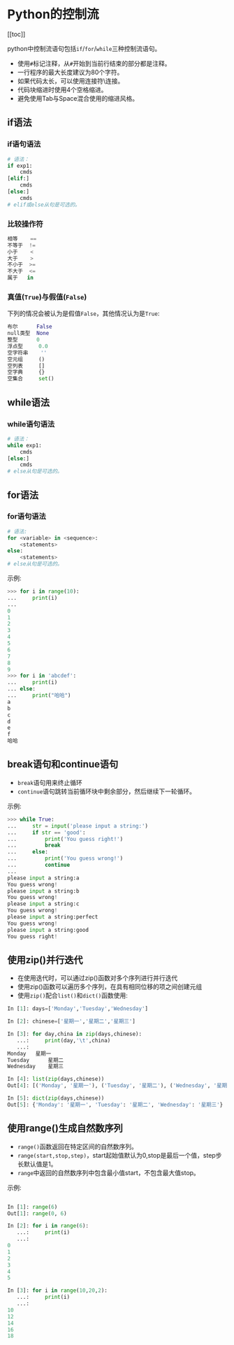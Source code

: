 # Python的控制流

[[toc]]



python中控制流语句包括`if`/`for`/`while`三种控制流语句。

- 使用`#`标记注释，从`#`开始到当前行结束的部分都是注释。
- 一行程序的最大长度建议为80个字符。
- 如果代码太长，可以使用连接符\连接。
- 代码块缩进时使用4个空格缩进。
- 避免使用Tab与Space混合使用的缩进风格。

## if语法


### if语句语法

```python
# 语法：
if exp1:
    cmds
[elif:]
    cmds
[else:]
    cmds
# elif或else从句是可选的。
```

### 比较操作符

```python
相等    ==
不等于  !=
小于    <
大于    >
不小于  >=
不大于  <=
属于   in
```
### 真值(`True`)与假值(`False`)

下列的情况会被认为是假值`False`，其他情况认为是`True`:

```python    
布尔      False
null类型  None
整型      0
浮点型     0.0
空字符串    ''
空元组     ()
空列表     []
空字典     {}
空集合     set()
```
    


## while语法


### while语句语法

```python
# 语法：
while exp1:
    cmds
[else:]
    cmds
# else从句是可选的。
```
    
## for语法


### for语句语法

```python
# 语法:
for <variable> in <sequence>:
    <statements>
else:
    <statements>
# else从句是可选的。
```   
    
示例:

```python
>>> for i in range(10):
...     print(i)
...
0
1
2
3
4
5
6
7
8
9
>>> for i in 'abcdef':
...     print(i)
... else:
...     print("哈哈")
a
b
c
d
e
f
哈哈
```

## break语句和continue语句

    
- `break`语句用来终止循环
- `continue`语句跳转当前循环块中剩余部分，然后继续下一轮循环。
    
示例:

```python    
>>> while True:
...     str = input('please input a string:')
...     if str == 'good':
...         print('You guess right!')
...         break
...     else:
...         print('You guess wrong!')
...         continue
...
please input a string:a
You guess wrong!
please input a string:b
You guess wrong!
please input a string:c
You guess wrong!
please input a string:perfect
You guess wrong!
please input a string:good
You guess right!
```

## 使用zip()并行迭代

 
- 在使用迭代时，可以通过zip()函数对多个序列进行并行迭代   
- 使用zip()函数可以遍历多个序列，在具有相同位移的项之间创建元组
- 使用`zip()`配合`list()`和`dict()`函数使用:
 
```python    
In [1]: days=['Monday','Tuesday','Wednesday']

In [2]: chinese=['星期一','星期二','星期三']

In [3]: for day,china in zip(days,chinese):
   ...:     print(day,'\t',china)
   ...:     
Monday 	 星期一
Tuesday 	 星期二
Wednesday 	 星期三

In [4]: list(zip(days,chinese))
Out[4]: [('Monday', '星期一'), ('Tuesday', '星期二'), ('Wednesday', '星期三')]

In [5]: dict(zip(days,chinese))
Out[5]: {'Monday': '星期一', 'Tuesday': '星期二', 'Wednesday': '星期三'}
```

## 使用range()生成自然数序列

 
- `range()`函数返回在特定区间的自然数序列。
- `range(start,stop,step)`，start起始值默认为0,stop是最后一个值，step步长默认值是1。
- `range`中返回的自然数序列中包含最小值start，不包含最大值stop。

示例:

```python

In [1]: range(6)
Out[1]: range(0, 6)

In [2]: for i in range(6):
   ...:     print(i)
   ...:     
0
1
2
3
4
5

In [3]: for i in range(10,20,2):
   ...:     print(i)
   ...:     
10
12
14
16
18
```

